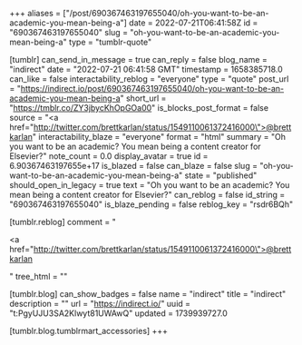 +++
aliases = ["/post/690367463197655040/oh-you-want-to-be-an-academic-you-mean-being-a"]
date = 2022-07-21T06:41:58Z
id = "690367463197655040"
slug = "oh-you-want-to-be-an-academic-you-mean-being-a"
type = "tumblr-quote"

[tumblr]
can_send_in_message = true
can_reply = false
blog_name = "indirect"
date = "2022-07-21 06:41:58 GMT"
timestamp = 1658385718.0
can_like = false
interactability_reblog = "everyone"
type = "quote"
post_url = "https://indirect.io/post/690367463197655040/oh-you-want-to-be-an-academic-you-mean-being-a"
short_url = "https://tmblr.co/ZY3jbycKhOpGOa00"
is_blocks_post_format = false
source = "<a href=\"http://twitter.com/brettkarlan/status/1549110061372416000\">@brettkarlan</a>"
interactability_blaze = "everyone"
format = "html"
summary = "Oh you want to be an academic? You mean being a content creator for Elsevier?"
note_count = 0.0
display_avatar = true
id = 6.90367463197655e+17
is_blazed = false
can_blaze = false
slug = "oh-you-want-to-be-an-academic-you-mean-being-a"
state = "published"
should_open_in_legacy = true
text = "Oh you want to be an academic? You mean being a content creator for Elsevier?"
can_reblog = false
id_string = "690367463197655040"
is_blaze_pending = false
reblog_key = "rsdr6BQh"

[tumblr.reblog]
comment = "<p><a href=\"http://twitter.com/brettkarlan/status/1549110061372416000\">@brettkarlan</a></p>"
tree_html = ""

[tumblr.blog]
can_show_badges = false
name = "indirect"
title = "indirect"
description = ""
url = "https://indirect.io/"
uuid = "t:PgyUJU3SA2Klwyt81UWAwQ"
updated = 1739939727.0

[tumblr.blog.tumblrmart_accessories]
+++
